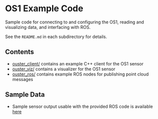 # OS1 Example Code
Sample code for connecting to and configuring the OS1, reading and visualizing
data, and interfacing with ROS.

See the `README.md` in each subdirectory for details.

## Contents
* [ouster_client/](ouster_client/README.md) contains an example C++ client for the OS1 sensor
* [ouster_viz/](ouster_viz/README.md) contains a visualizer for the OS1 sensor
* [ouster_ros/](ouster_ros/README.md) contains example ROS nodes for publishing point cloud messages

## Sample Data
* Sample sensor output usable with the provided ROS code is available
  [here](https://data.ouster.io/sample-data-1.12)
